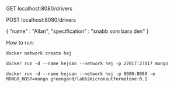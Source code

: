 GET localhost:8080/drivers

POST localhost:8080/drivers 

{
  "name" : "Allan",
  "specification" : "snabb som bara den"
}





How to run:

```
docker network create hej
```

```
docker run -d --name hejsan --network hej -p 27017:27017 mongo
```
```
docker run -d --name hejsan --network hej -p 8080:8080 -e MONGO_HOST=mongo greengard/labb2micronautformelone:0.1
```
